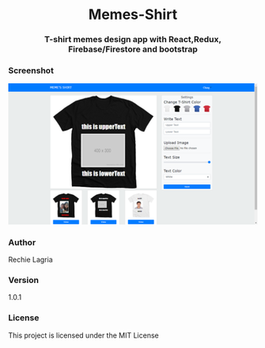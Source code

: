 <h1 align='center'>Memes-Shirt</h1>

<h3 align='center'>T-shirt memes design app with React,Redux,  Firebase/Firestore and bootstrap </h3>



### Screenshot
![dark theme](https://github.com/foxching/memes/blob/master/src/Screenshot%202019-11-30%2011.12.05.png)



### Author

Rechie Lagria

### Version
1.0.1

### License

This project is licensed under the MIT License



